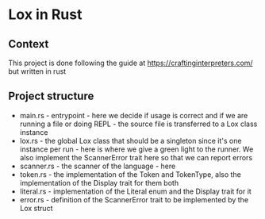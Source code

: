 # Lox in Rust

## Context

This project is done following the guide at https://craftinginterpreters.com/ but written in rust

## Project structure

  - main.rs     - entrypoint - here we decide if usage is correct and if we are running a file or doing REPL - the source file is transferred to a Lox class instance
  - lox.rs      - the global Lox class that should be a singleton since it's one instance per run - here is where we give a green light to the runner. We also implement the ScannerError trait here so that we can report errors
  - scanner.rs  - the scanner of the language - here
  - token.rs    - the implementation of the Token and TokenType, also the implementation of the Display trait for them both
  - literal.rs  - implementation of the Literal enum and the Display trait for it
  - error.rs    - definition of the ScannerError trait to be implemented by the Lox struct